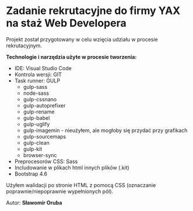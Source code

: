 # Zadanie rekrutacyjne do firmy YAX na staż Web Developera

Projekt został przygotowany w celu wzięcia udziału w procesie rekrutacyjnym.

**Technologie i narzędzia użyte w procesie tworzenia:**
- IDE: Visual Studio Code
- Kontrola wersji: GIT
- Task runner: GULP
  - gulp-sass
  - node-sass
  - gulp-cssnano
  - gulp-autoprefixer
  - gulp-rename
  - gulp-babel
  - gulp-uglify
  - gulp-imagemin - nieużyłem, ale mogłoby się przydać przy grafikach
  - gulp-sourcemaps
  - gulp-clean
  - gulp-kit
  - browser-sync
- Preprocesorów CSS: Sass
- Includowanie w plikach html innych plików (.kit)
- Bootstrap 4.6

Użyłem walidacji po stronie HTML z pomocą CSS (oznaczanie poprawnie/niepoprawnie wypełnionych pól).

Autor: **Sławomir Oruba**